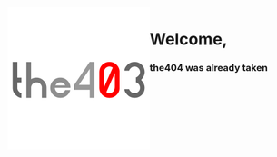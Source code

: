 <img src="the403-profile-photoV4.png" alt="Logo" width="250" height="250" align=left>

# Welcome, 
### the404 was already taken
